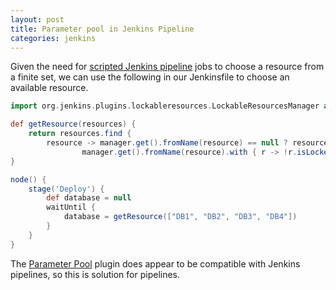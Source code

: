 ```yaml
---
layout: post
title: Parameter pool in Jenkins Pipeline
categories: jenkins
---
```


Given the need for [scripted Jenkins pipeline](https://www.jenkins.io/doc/book/pipeline/syntax/#scripted-pipeline) jobs to choose a resource from a finite set, we can use the following in our Jenkinsfile to choose an available resource.

```groovy
import org.jenkins.plugins.lockableresources.LockableResourcesManager as manager

def getResource(resources) {
    return resources.find { 
        resource -> manager.get().fromName(resource) == null ? resource : 
                manager.get().fromName(resource).with { r -> !r.isLocked() && !r.isQueued() } }
}

node() {
    stage('Deploy') {
        def database = null
        waitUntil {
            database = getResource(["DB1", "DB2", "DB3", "DB4"])
        }
    }
}
```

The [Parameter Pool](https://plugins.jenkins.io/parameter-pool/) plugin does appear to be compatible with Jenkins pipelines, so this is solution for pipelines.